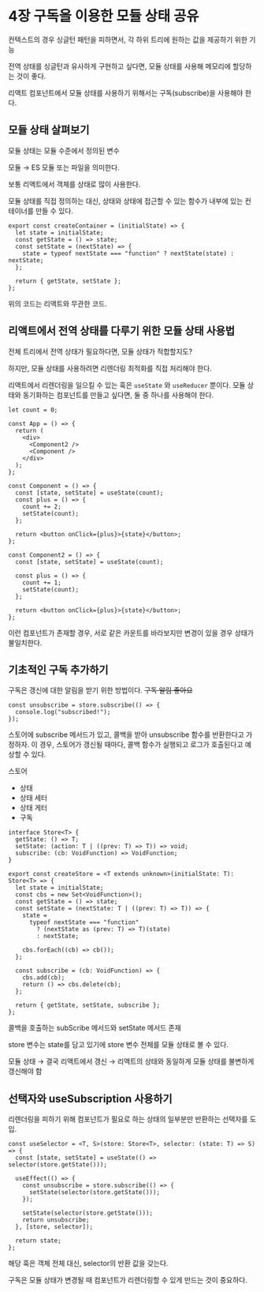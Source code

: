 # 4장 구독을 이용한 모듈 상태 공유

컨텍스트의 경우 싱글턴 패턴을 피하면서, 각 하위 트리에 원하는 값을 제공하기 위한 기능

전역 상태를 싱글턴과 유사하게 구현하고 싶다면, 모듈 상태를 사용해 메모리에 할당하는 것이 좋다.

리액트 컴포넌트에서 모듈 상태를 사용하기 위해서는 구독(subscribe)을 사용해야 한다.

## 모듈 상태 살펴보기

모듈 상태는 모듈 수준에서 정의된 변수

모듈 → ES 모듈 또는 파일을 의미한다.

보통 리액트에서 객체를 상태로 많이 사용한다.

모듈 상태를 직접 정의하는 대신, 상태와 상태에 접근할 수 있는 함수가 내부에 있는 컨테이너를 만들 수 있다.

```tsx
export const createContainer = (initialState) => {
  let state = initialState;
  const getState = () => state;
  const setState = (nextState) => {
    state = typeof nextState === "function" ? nextState(state) : nextState;
  };

  return { getState, setState };
};
```

위의 코드는 리액트와 무관한 코드.

## 리액트에서 전역 상태를 다루기 위한 모듈 상태 사용법

전체 트리에서 전역 상태가 필요하다면, 모듈 상태가 적합할지도?

하지만, 모듈 상태를 사용하려면 리렌더링 최적화를 직접 처리해야 한다.

리액트에서 리렌더링을 일으킬 수 있는 훅은 `useState` 와 `useReducer` 뿐이다. 모듈 상태와 동기화하는 컴포넌트를 만들고 싶다면, 둘 중 하나를 사용해야 한다.

```tsx
let count = 0;

const App = () => {
  return (
    <div>
      <Component2 />
      <Component />
    </div>
  );
};

const Component = () => {
  const [state, setState] = useState(count);
  const plus = () => {
    count += 2;
    setState(count);
  };

  return <button onClick={plus}>{state}</button>;
};

const Component2 = () => {
  const [state, setState] = useState(count);

  const plus = () => {
    count += 1;
    setState(count);
  };

  return <button onClick={plus}>{state}</button>;
};
```

이런 컴포넌트가 존재할 경우, 서로 같은 카운트를 바라보지만 변경이 있을 경우 상태가 불일치한다.

## 기초적인 구독 추가하기

구독은 갱신에 대한 알림을 받기 위한 방법이다. ~~구독 알림 좋아요~~

```tsx
const unsubscribe = store.subscribe(() => {
  console.log("subscribed!");
});
```

스토어에 subscribe 메서드가 있고, 콜백을 받아 unsubscribe 함수를 반환한다고 가정하자. 이 경우, 스토어가 갱신될 때마다, 콜백 함수가 실행되고 로그가 호출된다고 예상할 수 있다.

스토어

- 상태
- 상태 세터
- 상태 게터
- 구독

```tsx
interface Store<T> {
  getState: () => T;
  setState: (action: T | ((prev: T) => T)) => void;
  subscribe: (cb: VoidFunction) => VoidFunction;
}

export const createStore = <T extends unknown>(initialState: T): Store<T> => {
  let state = initialState;
  const cbs = new Set<VoidFunction>();
  const getState = () => state;
  const setState = (nextState: T | ((prev: T) => T)) => {
    state =
      typeof nextState === "function"
        ? (nextState as (prev: T) => T)(state)
        : nextState;

    cbs.forEach((cb) => cb());
  };

  const subscribe = (cb: VoidFunction) => {
    cbs.add(cb);
    return () => cbs.delete(cb);
  };

  return { getState, setState, subscribe };
};
```

콜백을 호출하는 subScribe 메서드와 setState 메서드 존재

store 변수는 state를 담고 있기에 store 변수 전체를 모듈 상태로 볼 수 있다.

모듈 상태 → 결국 리액트에서 갱신 → 리액트의 상태와 동일하게 모듈 상태를 불변하게 갱신해야 함

## 선택자와 useSubscription 사용하기

리렌더링을 피하기 위해 컴포넌트가 필요로 하는 상태의 일부분만 반환하는 선택자를 도입.

```tsx
const useSelector = <T, S>(store: Store<T>, selector: (state: T) => S) => {
  const [state, setState] = useState(() => selector(store.getState()));

  useEffect(() => {
    const unsubscribe = store.subscribe(() => {
      setState(selector(store.getState()));
    });

    setState(selector(store.getState()));
    return unsubscribe;
  }, [store, selector]);

  return state;
};
```

해당 훅은 객체 전체 대신, selector의 반환 값을 갖는다.

구독은 모듈 상태가 변경될 때 컴포넌트가 리렌더링할 수 있게 만드는 것이 중요하다.
